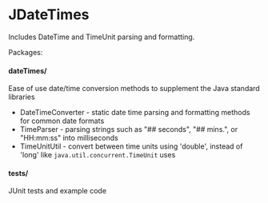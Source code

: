 JDateTimes
==========

Includes DateTime and TimeUnit parsing and formatting.

Packages:
#### dateTimes/
Ease of use date/time conversion methods to supplement the Java standard libraries
  * DateTimeConverter - static date time parsing and formatting methods for common date formats
  * TimeParser - parsing strings such as "## seconds", "## mins.", or "HH:mm:ss" into milliseconds
  * TimeUnitUtil - convert between time units using 'double', instead of 'long' like `java.util.concurrent.TimeUnit` uses

#### tests/
JUnit tests and example code
